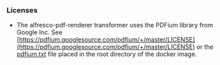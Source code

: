 ### Licenses

* The alfresco-pdf-renderer transformer uses the PDFium library from Google Inc. See [https://pdfium.googlesource.com/pdfium/+/master/LICENSE](https://pdfium.googlesource.com/pdfium/+/master/LICENSE)
or the [pdfium.txt](src/main/resources/licenses/3rd-party/pdfium.txt) file placed in the root directory of the docker image.
